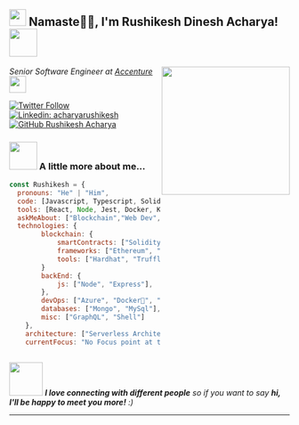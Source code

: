 <h2><img src="https://emojis.slackmojis.com/emojis/images/1531849430/4246/blob-sunglasses.gif?1531849430" width="30"/>  Namaste🙏🏻, I'm Rushikesh Dinesh Acharya! <img src="https://media.giphy.com/media/12oufCB0MyZ1Go/giphy.gif" width="50"></h2>
<img align='right' src="https://media.giphy.com/media/M9gbBd9nbDrOTu1Mqx/giphy.gif" width="230">
<p><em>Senior Software Engineer at <a href="https://www.oneorigin.us/">Accenture
</a><img src="https://media.giphy.com/media/WUlplcMpOCEmTGBtBW/giphy.gif" width="30"> 
</em></p>

[![Twitter Follow](https://img.shields.io/twitter/follow/PuneriRushikesh?label=Follow)](https://twitter.com/intent/follow?screen_name=PuneriRushikesh)
[![Linkedin: acharyarushikesh](https://img.shields.io/badge/-acharyarushikesh-blue?style=flat-square&logo=Linkedin&logoColor=white&link=https://www.linkedin.com/in/acharyarushikesh/)](https://www.linkedin.com/in/thaianebraga/)
[![GitHub Rushikesh Acharya](https://img.shields.io/github/followers/rushikeshacharya?label=follow&style=social)](https://github.com/rushikeshacharya)


### <img src="https://media.giphy.com/media/VgCDAzcKvsR6OM0uWg/giphy.gif" width="50"> A little more about me...  

```javascript
const Rushikesh = {
  pronouns: "He" | "Him",
  code: [Javascript, Typescript, Solidity],
  tools: [React, Node, Jest, Docker, K8s],
  askMeAbout: ["Blockchain","Web Dev","Tech","Athletics", "Travelling"],
  technologies: {
        blockchain: {
            smartContracts: ["Solidity"],
            frameworks: ["Ethereum", "Quorum", "Hyperledger Fabric"],
            tools: ["Hardhat", "Truffle"]
        }
        backEnd: {
            js: ["Node", "Express"],
        },
        devOps: ["Azure", "Docker🐳", "K8's"],
        databases: ["Mongo", "MySql"],
        misc: ["GraphQL", "Shell"]
    },
    architecture: ["Serverless Architecture", "Progressive web applications", "Single page applications"],
    currentFocus: "No Focus point at this time",
 
```

<img src="https://media.giphy.com/media/LnQjpWaON8nhr21vNW/giphy.gif" width="60"> <em><b>I love connecting with different people</b> so if you want to say <b>hi, I'll be happy to meet you more!</b> :)</em>

---






